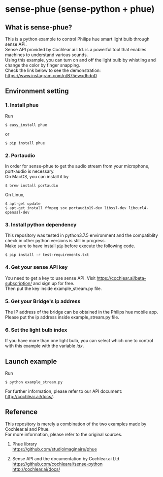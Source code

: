 # sense-phue (sense-python + phue)

## What is sense-phue?

This is a python example to control Philips hue smart light bulb through sense API.  
Sense API provided by Cochlear.ai Ltd. is a powerful tool that enables machines to understand various sounds.  
Using this example, you can turn on and off the light bulb by whistling and change the color by finger snapping.  
Check the link below to see the demonstration:  
https://www.instagram.com/p/B75ewxdhdqD


## Environment setting
### 1. Install phue
Run  
```
$ easy_install phue
```
or
```
$ pip install phue
```

### 2. Portaudio

In order for sense-phue to get the audio stream from your microphone, port-audio is necessary.  
On MacOS, you can install it by
```
$ brew install portaudio
```

On Linux, 
```
$ apt-get update
$ apt-get install ffmpeg sox portaudio19-dev libssl-dev libcurl4-openssl-dev
```

### 3. Install python dependency

This repository was tested in python3.7.5 environment and the compatiblity check in other python versions is still in progress.  
Make sure to have install `pip` before execute the following code.

```
$ pip install -r test-requirements.txt
```

### 4. Get your sense API key

You need to get a key to use sense API. Visit https://cochlear.ai/beta-subscription/ and sign up for free.  
Then put the key inside example_stream.py file.

### 5. Get your Bridge's ip address

The IP address of the bridge can be obtained in the Philips hue mobile app.  
Please put the ip address inside example_stream.py file.

### 6. Set the light bulb index

If you have more than one light bulb, you can select which one to control with this example with the variable *idx*.  


## Launch example

Run
```
$ python example_stream.py
```

For further information, please refer to our API document: http://cochlear.ai/docs/.

## Reference
This repository is merely a combination of the two examples made by Cochlear.ai and Phue.  
For more information, please refer to the original sources.  

1. Phue library  
https://github.com/studioimaginaire/phue

2. Sense API and the documentation by Cochlear.ai Ltd.  
https://github.com/cochlearai/sense-python  
http://cochlear.ai/docs/  


